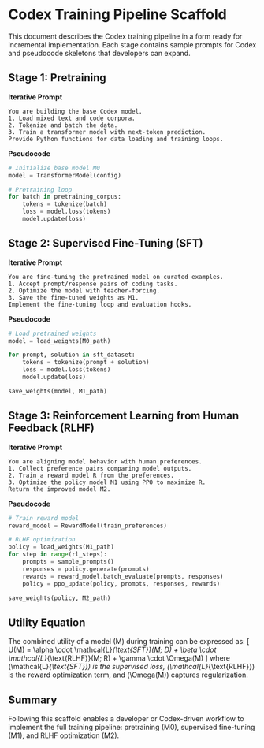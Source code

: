 # Codex Training Pipeline Scaffold

This document describes the Codex training pipeline in a form ready for incremental implementation. Each stage contains sample prompts for Codex and pseudocode skeletons that developers can expand.

## Stage 1: Pretraining

**Iterative Prompt**

```
You are building the base Codex model.
1. Load mixed text and code corpora.
2. Tokenize and batch the data.
3. Train a transformer model with next-token prediction.
Provide Python functions for data loading and training loops.
```

**Pseudocode**

```python
# Initialize base model M0
model = TransformerModel(config)

# Pretraining loop
for batch in pretraining_corpus:
    tokens = tokenize(batch)
    loss = model.loss(tokens)
    model.update(loss)
```

## Stage 2: Supervised Fine-Tuning (SFT)

**Iterative Prompt**

```
You are fine-tuning the pretrained model on curated examples.
1. Accept prompt/response pairs of coding tasks.
2. Optimize the model with teacher-forcing.
3. Save the fine-tuned weights as M1.
Implement the fine-tuning loop and evaluation hooks.
```

**Pseudocode**

```python
# Load pretrained weights
model = load_weights(M0_path)

for prompt, solution in sft_dataset:
    tokens = tokenize(prompt + solution)
    loss = model.loss(tokens)
    model.update(loss)

save_weights(model, M1_path)
```

## Stage 3: Reinforcement Learning from Human Feedback (RLHF)

**Iterative Prompt**

```
You are aligning model behavior with human preferences.
1. Collect preference pairs comparing model outputs.
2. Train a reward model R from the preferences.
3. Optimize the policy model M1 using PPO to maximize R.
Return the improved model M2.
```

**Pseudocode**

```python
# Train reward model
reward_model = RewardModel(train_preferences)

# RLHF optimization
policy = load_weights(M1_path)
for step in range(rl_steps):
    prompts = sample_prompts()
    responses = policy.generate(prompts)
    rewards = reward_model.batch_evaluate(prompts, responses)
    policy = ppo_update(policy, prompts, responses, rewards)

save_weights(policy, M2_path)
```

## Utility Equation

The combined utility of a model (M) during training can be expressed as:
\[
U(M) = \\alpha \\cdot \\mathcal{L}_{\\text{SFT}}(M; D) + \\beta \\cdot \\mathcal{L}_{\\text{RLHF}}(M; R) + \\gamma \\cdot \\Omega(M)
\]
where (\\mathcal{L}_{\\text{SFT}}) is the supervised loss, (\\mathcal{L}_{\\text{RLHF}}) is the reward optimization term, and (\\Omega(M)) captures regularization.

## Summary

Following this scaffold enables a developer or Codex-driven workflow to implement the full training pipeline: pretraining (M0), supervised fine-tuning (M1), and RLHF optimization (M2).
